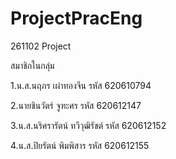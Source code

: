 # ProjectPracEng
261102 Project

สมาชิกในกลุ่ม

1.น.ส.นฤภร เผ่าทองจีน รหัส 620610794

2.นายชินวัตร์ จูฑะศร รหัส 620612147

3.น.ส.นริศรารัตน์ ทวีวุฒิรัชต์ รหัส 620612152

4.น.ส.ปิยรัตน์ พิมพิสาร รหัส 620612155

